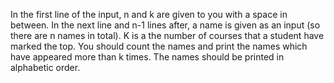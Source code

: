 In the first line of the input, n and k are given to you with a space in between. 
In the next line and n-1 lines after, a name is given as an input (so there are n names in total).
K is a the number of courses that a student have marked the top.
You should count the names and print the names which have appeared more than k times. 
The names should be printed in alphabetic order.
